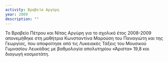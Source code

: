 ```yaml
---
activity: Βραβεία Αργύρη
year: 2009
description: ""
---
```

Το Βραβείο Πέτρου και Νίτας Αργύρη για το σχολικό έτος 2008-2009 απονεμήθηκε στη μαθήτρια Κωνσταντίνα Μαρούση του Παναγιώτη και της Γεωργίας, που αποφοίτησε από τις Λυκειακές Τάξεις του Μουσικού Γυμνασίου Λευκάδας με βαθμολογία απολυτηρίου «Άριστα» 19,8 και διαγωγή κοσμιοτάτη.

